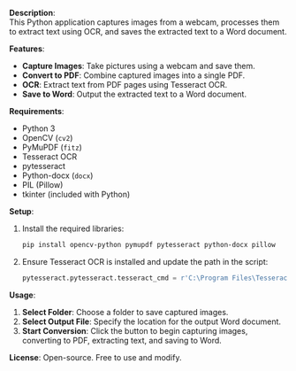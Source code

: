 
**Description**:  
This Python application captures images from a webcam, processes them to extract text using OCR, and saves the extracted text to a Word document.

**Features**:
- **Capture Images**: Take pictures using a webcam and save them.
- **Convert to PDF**: Combine captured images into a single PDF.
- **OCR**: Extract text from PDF pages using Tesseract OCR.
- **Save to Word**: Output the extracted text to a Word document.

**Requirements**:
- Python 3
- OpenCV (`cv2`)
- PyMuPDF (`fitz`)
- Tesseract OCR
- pytesseract
- Python-docx (`docx`)
- PIL (Pillow)
- tkinter (included with Python)

**Setup**:
1. Install the required libraries:
   ```bash
   pip install opencv-python pymupdf pytesseract python-docx pillow
   ```

2. Ensure Tesseract OCR is installed and update the path in the script:
   ```python
   pytesseract.pytesseract.tesseract_cmd = r'C:\Program Files\Tesseract-OCR\tesseract.exe'
   ```

**Usage**:
1. **Select Folder**: Choose a folder to save captured images.
2. **Select Output File**: Specify the location for the output Word document.
3. **Start Conversion**: Click the button to begin capturing images, converting to PDF, extracting text, and saving to Word.

**License**: Open-source. Free to use and modify.
